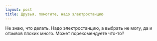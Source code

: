```yaml
---
layout: post 
title: Друзья, помогите, надо электростанцию 
--- 
```

Не знаю, что делать. Надо электростанцию, а выбрать не могу, да и отзывов плохих много. Может порекомендуете что-то?